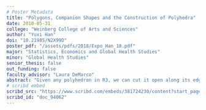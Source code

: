 ```yaml
---
# Poster Metadata
title: "Polygons, Companion Shapes and the Construction of Polyhedra"
date: 2018-05-31
college: "Weinberg College of Arts and Sciences"
author: "Yuxi Han"
doi: "10.21985/N2X99D"
poster_pdf: "/assets/pdfs/2018/Expo_Han_18.pdf"
major: "Statistics, Economics and Global Health Studies"
minor: "Global Health Studies"
senior_thesis: false
out_funding: false
faculty_advisor: "Laura DeMarco"
abstract: "Given any polyhedron in R3, we can cut it open along its edges, flatten it out, and obtain a polygon in the plane R2.  In this project, we explored the opposite process, an open question that was first posed about 70 years ago:  given a polygon in R2, what is the folding procedure to reconstruct the polyhedron in R3?  We focused on a special case, where we are given a polygon with n vertices and we try to find its ""companion shape"" (another polygon with n vertices) so that, glued together and folded, we obtain a polyhedron where all n cone angles are equal.  The case where n=4 (i.e., the quadrilaterals) was explored in great detail by studying the shapes of all tetrahedra with equal cone angles and how parallelograms together with their companion shapes are folded into tetrahedra. We then applied this general theory to other R2 developments, in particular the case of a polygon with n vertices, as n goes to infinity, where the curvature distribution approximates harmonic measure on a shape in the plane. We explored an iterative process of constructing the “harmonic caps”.  It was our conjecture that in the R2 plane, the iteration will produce rounder shapes and ultimately limit on a perfect circle."
# scribd embed
scribd_src: "https://www.scribd.com/embeds/381724230/content?start_page=1&view_mode=scroll&access_key=key-LXncqbJnu3oMWR1YSqXv&show_recommendations=true"
scribd_id: "doc_94062"
---
```


